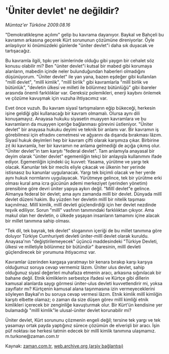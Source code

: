 # 'Üniter devlet' ne değildir?

*Mümtaz'er Türköne 2009.08.16*

<tr><td class="metin" colspan="2" style="padding-top: 20px; padding-left: 5px; padding-right: 10px;">"Demokratikleşme açılımı" gelip bu kavrama dayanıyor. Baykal ve Bahçeli bu kavramın arkasına geçerek Kürt sorununun çözümüne direniyorlar. Öyle anlaşılıyor ki önümüzdeki günlerde "üniter devlet"i daha sık duyacak ve tartışacağız.</td></tr><tr><td class="metin" colspan="2" style="padding-top: 20px; padding-left: 5px; padding-right: 10px;"><p>Bu kavramla ilgili, tıpkı yer isimlerinde olduğu gibi yaygın bir cehalet söz konusu olabilir mi? Ben "üniter devlet"i kutsal bir mabed gibi korumaya alanların, mabedin içinde neler bulunduğundan haberleri olmadığını düşünüyorum. "Üniter devlet" ile yan yana, bazen eşdeğer gibi kullanılan "millî devlet", "millî kimlik", "millî birlik" gibi kavramlarla "millî birlik ve bütünlük", "devletin ülkesi ve milleti ile bölünmez bütünlüğü" gibi ibareler arasında önemli farklılıklar var. Gereksiz polemikleri, enerji kaybını önlemek ve çözüme kavuşmak için vuzuha ihtiyacımız var. 
<p>Evet önce vuzuh. Bu kavram siyasî tartışmaların eğip bükeceği, herkesin işine geldiği gibi kullanacağı bir kavram olmamalı. Olursa aynı dili konuşamayız. Anayasa hukuku siyasetin muayyen kavramlara ve bu kavramların da muayyen içeriğe bağlanması görevini üstleniyor. "Üniter devlet" bir anayasa hukuku deyimi ve teknik bir anlamı var. Bir kavramın iş görebilmesi için efradını cemetmesi ve ağyarını da dışarıda bırakması lâzım. Siyasî hukuk deyimleri hep bir kavram çifti olarak karşımıza çıkar. Birbirine zıt iki kavramla, her bir kavramın ne anlama gelmediği de açığa çıkmış olur. "Üniter devlet"in tam karşıtı "federal devlet". Tam anlamıyla anayasal bir deyim olarak "üniter devlet" egemenliğin tekçi bir anlayışla kullanımını ifade ediyor. Egemenliğin içindeki üç kuvvet: Yasama, yürütme ve yargı tek olacak. Kanunlar tek bir meclis eliyle çıkacak ve ülkenin her yerinde istisnasız bu kanunlar uygulanacak. Yargı tek biçimli olacak ve her yerde aynı hukuk normlarını uygulayacak. Yürütmeye gelince, tek bir yürütme erki olması kural ama icra gücünün ademi merkeziyet (yerinden yönetim) prensibine göre devri üniter yapıya aykırı değil. "Millî devlet"e gelince. Almanya federal bir devlet; ama aynı zamanda millî bir devlet. Dünyada millî devlet düzeni hakim. Bu yüzden her devletin millî bir nitelik taşıması kaçınılmaz. Millî kimlik, millî devleti güçlendirdiği için her devlet nezdinde teşvik ediliyor. Sorun "millî" vasfının tanımındaki farklılıktan çıkıyor. Ama makul olan her devletin, o ülkede yaşayan insanların tamamını içine alacak bir millet tanımına sahip olması. 
<p>"Tek dil, tek bayrak, tek devlet" sloganının içeriği de bu millet tanımına göre doluyor Türkiye Cumhuriyeti devleti üniter-millî devlet olarak kuruldu. Anayasa'nın "değiştirilemeyecek" üçüncü maddesindeki "Türkiye Devleti, ülkesi ve milletiyle bölünmez bir bütündür" ibaresinin, millî devleti güçlendirecek bir yorumuna ihtiyacımız var. 
<p>Kavramlar üzerinden kargaşa yaratmayı bir kenara bırakıp karşı karşıya olduğumuz soruya cevap vermemiz lâzım. Üniter ulus devlet, sahip olduğunuz siyasî değerleri muhafaza etmenin aracı, arkasına sığınılacak bir bahane değil. Etnik kimliklerin serbestçe ifadesi ve Kürtçe gibi dillerin kamusal alanlarda saygı görmesi üniter-ulus devleti kuvvetlendirir mi, yoksa zayıflatır mı? Kürtçenin kamusal alana taşınmasına izin vermeyeceklerini söyleyen Baykal'ın bu soruya cevap vermesi lâzım. Etnik kimlik millî kimliğin karşıtı elbette olamaz; o zaman da size düşen görev millî kimliği etnik kimlikleri içerecek bir zenginliğe kavuşturmak olur. Bir Kürt'ün kendisine yer bulamadığı "millî kimlik"le ulusal-üniter devlet korunabilir mi? 
<p>Üniter devlet, Kürt sorununu çözmenin engeli değil; tersine tek yargı ve tek yasamayı ortak payda yaptığınız sürece çözümün de elverişli bir aracı. İşin püf noktası ise herkesi tatmin edecek bir millî kimlik tanımına ulaşmamız. m.turkone@zaman.com.tr <br/></p></p></p></p></p></td></tr>

Kaynak: [zaman.com.tr](http://zaman.com.tr/yazar.do?yazino=880985), [web.archive.org (arşiv bağlantısı)](http://web.archive.org/web/20090820093635/http://www.zaman.com.tr:80/yazar.do?yazino=880985)
